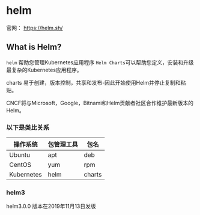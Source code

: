 # helm

官网： https://helm.sh/  

## What is Helm?

`helm` 帮助您管理Kubernetes应用程序  `Helm Charts`可以帮助您定义，安装和升级最复杂的Kubernetes应用程序。

charts 易于创建，版本控制，共享和发布-因此开始使用Helm并停止复制和粘贴。

CNCF将与Microsoft，Google，Bitnami和Helm贡献者社区合作维护最新版本的Helm。

### 以下是类比关系

|操作系统|包管理工具|包名|
|---|---|---|
|Ubuntu|apt|deb|
|CentOS|yum|rpm|
|Kubernetes|helm|charts|


### helm3

helm3.0.0 版本在2019年11月13日发版
